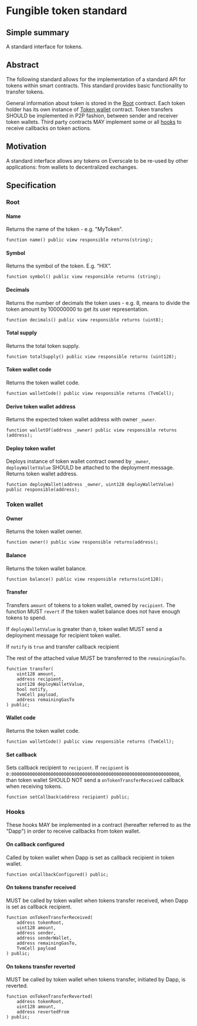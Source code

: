 # Fungible token standard

## Simple summary

A standard interface for tokens.

## Abstract
The following standard allows for the implementation of a standard API for tokens within smart contracts. This standard provides basic functionality to transfer tokens.

General information about token is stored in the [Root](#root) contract. Each token holder has its own instance of [Token wallet](#token-wallet) contract. Token transfers SHOULD be implemented
in P2P fashion, between sender and receiver token wallets. Third party contracts MAY implement some or all [hooks](#hooks) to
receive callbacks on token actions.

## Motivation
A standard interface allows any tokens on Everscale to be re-used by other applications: from wallets to decentralized exchanges.

## Specification

### Root

#### Name

Returns the name of the token - e.g. "MyToken".

```solidity
function name() public view responsible returns(string);
```

#### Symbol

Returns the symbol of the token. E.g. “HIX”.

```solidity
function symbol() public view responsible returns (string);
```

#### Decimals

Returns the number of decimals the token uses - e.g. 8, means to divide the token amount by 100000000 to get its user representation.

```solidity
function decimals() public view responsible returns (uint8);
```

#### Total supply

Returns the total token supply.

```solidity
function totalSupply() public view responsible returns (uint128);
```

#### Token wallet code

Returns the token wallet code.

```solidity
function walletCode() public view responsible returns (TvmCell);
```

#### Derive token wallet address

Returns the expected token wallet address with owner `_owner`.

```solidity
function walletOf(address _owner) public view responsible returns (address);
```

#### Deploy token wallet

Deploys instance of token wallet contract owned by `_owner`, `deployWalletValue` SHOULD be attached
to the deployment message. Returns token wallet address.

```solidity
function deployWallet(address _owner, uint128 deployWalletValue) public responsible(address);
```

### Token wallet

#### Owner

Returns the token wallet owner.

```solidity
function owner() public view responsible returns(address);
```

#### Balance

Returns the token wallet balance.

```solidity
function balance() public view responsible returns(uint128);
```

#### Transfer

Transfers `amount` of tokens to a token wallet, owned by `recipient`. The function MUST `revert` if the token wallet balance
does not have enough tokens to spend.

If `deployWalletValue` is greater than `0`, token wallet MUST send a deployment message for recipient token wallet.

If `notify` is `true` and transfer callback recipient 

The rest of the attached value MUST be transferred to the `remainingGasTo`.

```solidity
function transfer(
    uint128 amount,
    address recipient,
    uint128 deployWalletValue,
    bool notify,
    TvmCell payload,
    address remainingGasTo
) public;
```

#### Wallet code

Returns the token wallet code.

```solidity
function walletCode() public view responsible returns (TvmCell);
```

#### Set callback

Sets callback recipient to `recipient`. If `recipient` is `0:0000000000000000000000000000000000000000000000000000000000000000`, than
token wallet SHOULD NOT send a `onTokenTransferReceived` callback when receiving tokens.

```solidity
function setCallback(address recipient) public;
```

### Hooks

These hooks MAY be implemented in a contract (hereafter referred to as the "Dapp") in order to receive callbacks from token wallet.

#### On callback configured

Called by token wallet when Dapp is set as callback recipient in token wallet.

```solidity
function onCallbackConfigured() public;
```

#### On tokens transfer received

MUST be called by token wallet when tokens transfer received, when Dapp is set as callback recipient.

```solidity
function onTokenTransferReceived(
    address tokenRoot,
    uint128 amount,
    address sender,
    address senderWallet,
    address remainingGasTo,
    TvmCell payload
) public;
```

#### On tokens transfer reverted

MUST be called by token wallet when tokens transfer, initiated by Dapp, is reverted.

```solidity
function onTokenTransferReverted(
    address tokenRoot,
    uint128 amount,
    address revertedFrom
) public;
```